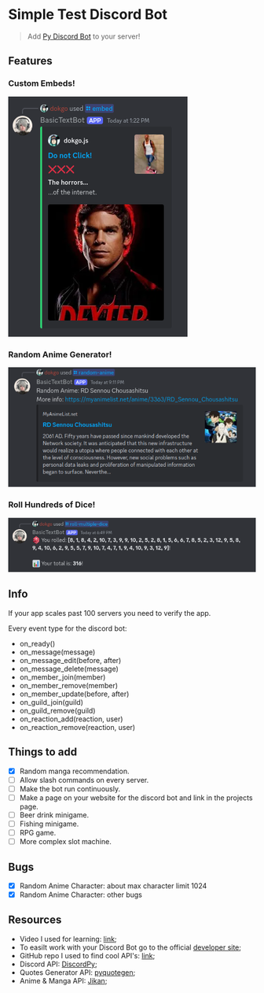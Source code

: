# Simple Test Discord Bot

> Add [Py Discord Bot](https://discord.com/oauth2/authorize?client_id=1330094955343122562&permissions=8&integration_type=0&scope=bot) to your server!

## Features

### Custom Embeds!

![embed-test-image](./images/embed-test.png)

### Random Anime Generator!

![random-anime-generator](./images/random-anime-test.png)

### Roll Hundreds of Dice!

![dice-test](./images/dice-test.png)

## Info

If your app scales past 100 servers you need to verify the app.

Every event type for the discord bot:

- on_ready()
- on_message(message)
- on_message_edit(before, after)
- on_message_delete(message)
- on_member_join(member)
- on_member_remove(member)
- on_member_update(before, after)
- on_guild_join(guild)
- on_guild_remove(guild)
- on_reaction_add(reaction, user)
- on_reaction_remove(reaction, user)

## Things to add

- [x] Random manga recommendation.
- [ ] Allow slash commands on every server.
- [ ] Make the bot run continuously.
- [ ] Make a page on your website for the discord bot and link in the projects page.
- [ ] Beer drink minigame.
- [ ] Fishing minigame.
- [ ] RPG game.
- [ ] More complex slot machine.

## Bugs

- [x] Random Anime Character: about max character limit 1024
- [x] Random Anime Character: other bugs

## Resources

- Video I used for learning: [link](https://youtu.be/CHbN_gB30Tw?si=SAXOYRxdHmqhPtRj);
- To easilt work with your Discord Bot go to the official [developer site](https://discord.com/developers/applications);
- GitHub repo I used to find cool API's: [link](https://github.com/public-apis/public-apis?tab=readme-ov-file);
- Discord API: [DiscordPy](https://github.com/Rapptz/discord.py);
- Quotes Generator API: [pyquotegen](https://github.com/Armanidrisi/pyquotegen);
- Anime & Manga API: [Jikan](https://jikan.moe/);